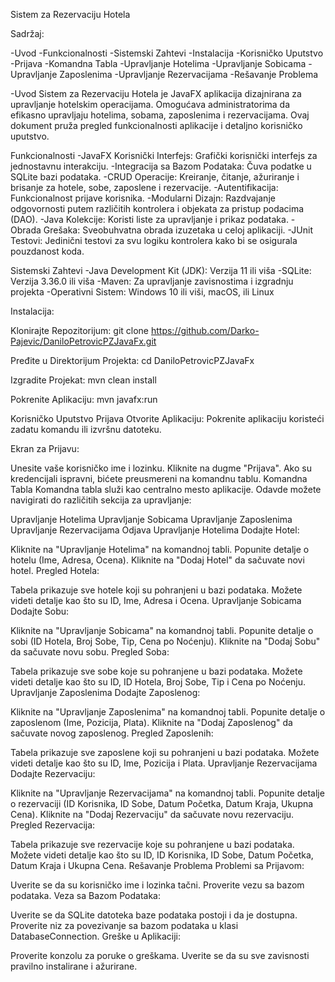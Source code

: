 Sistem za Rezervaciju Hotela

Sadržaj:

-Uvod
-Funkcionalnosti
-Sistemski Zahtevi
-Instalacija
-Korisničko Uputstvo
-Prijava
-Komandna Tabla
-Upravljanje Hotelima
-Upravljanje Sobicama
-Upravljanje Zaposlenima
-Upravljanje Rezervacijama
-Rešavanje Problema

-Uvod
Sistem za Rezervaciju Hotela je JavaFX aplikacija dizajnirana za upravljanje hotelskim operacijama. Omogućava administratorima da efikasno upravljaju hotelima, sobama, zaposlenima i rezervacijama. Ovaj dokument pruža pregled funkcionalnosti aplikacije i detaljno korisničko uputstvo.

Funkcionalnosti
-JavaFX Korisnički Interfejs: Grafički korisnički interfejs za jednostavnu interakciju.
-Integracija sa Bazom Podataka: Čuva podatke u SQLite bazi podataka.
-CRUD Operacije: Kreiranje, čitanje, ažuriranje i brisanje za hotele, sobe, zaposlene i rezervacije.
-Autentifikacija: Funkcionalnost prijave korisnika.
-Modularni Dizajn: Razdvajanje odgovornosti putem različitih kontrolera i objekata za pristup podacima (DAO).
-Java Kolekcije: Koristi liste za upravljanje i prikaz podataka.
-Obrada Grešaka: Sveobuhvatna obrada izuzetaka u celoj aplikaciji.
-JUnit Testovi: Jedinični testovi za svu logiku kontrolera kako bi se osigurala pouzdanost koda.

Sistemski Zahtevi
-Java Development Kit (JDK): Verzija 11 ili viša
-SQLite: Verzija 3.36.0 ili viša
-Maven: Za upravljanje zavisnostima i izgradnju projekta
-Operativni Sistem: Windows 10 ili viši, macOS, ili Linux

Instalacija:

Klonirajte Repozitorijum:
git clone https://github.com/Darko-Pajevic/DaniloPetrovicPZJavaFx.git

Pređite u Direktorijum Projekta:
cd DaniloPetrovicPZJavaFx

Izgradite Projekat:
mvn clean install

Pokrenite Aplikaciju:
mvn javafx:run

Korisničko Uputstvo
Prijava
Otvorite Aplikaciju:
Pokrenite aplikaciju koristeći zadatu komandu ili izvršnu datoteku.

Ekran za Prijavu:

Unesite vaše korisničko ime i lozinku.
Kliknite na dugme "Prijava".
Ako su kredencijali ispravni, bićete preusmereni na komandnu tablu.
Komandna Tabla
Komandna tabla služi kao centralno mesto aplikacije. Odavde možete navigirati do različitih sekcija za upravljanje:

Upravljanje Hotelima
Upravljanje Sobicama
Upravljanje Zaposlenima
Upravljanje Rezervacijama
Odjava
Upravljanje Hotelima
Dodajte Hotel:

Kliknite na "Upravljanje Hotelima" na komandnoj tabli.
Popunite detalje o hotelu (Ime, Adresa, Ocena).
Kliknite na "Dodaj Hotel" da sačuvate novi hotel.
Pregled Hotela:

Tabela prikazuje sve hotele koji su pohranjeni u bazi podataka.
Možete videti detalje kao što su ID, Ime, Adresa i Ocena.
Upravljanje Sobicama
Dodajte Sobu:

Kliknite na "Upravljanje Sobicama" na komandnoj tabli.
Popunite detalje o sobi (ID Hotela, Broj Sobe, Tip, Cena po Noćenju).
Kliknite na "Dodaj Sobu" da sačuvate novu sobu.
Pregled Soba:

Tabela prikazuje sve sobe koje su pohranjene u bazi podataka.
Možete videti detalje kao što su ID, ID Hotela, Broj Sobe, Tip i Cena po Noćenju.
Upravljanje Zaposlenima
Dodajte Zaposlenog:

Kliknite na "Upravljanje Zaposlenima" na komandnoj tabli.
Popunite detalje o zaposlenom (Ime, Pozicija, Plata).
Kliknite na "Dodaj Zaposlenog" da sačuvate novog zaposlenog.
Pregled Zaposlenih:

Tabela prikazuje sve zaposlene koji su pohranjeni u bazi podataka.
Možete videti detalje kao što su ID, Ime, Pozicija i Plata.
Upravljanje Rezervacijama
Dodajte Rezervaciju:

Kliknite na "Upravljanje Rezervacijama" na komandnoj tabli.
Popunite detalje o rezervaciji (ID Korisnika, ID Sobe, Datum Početka, Datum Kraja, Ukupna Cena).
Kliknite na "Dodaj Rezervaciju" da sačuvate novu rezervaciju.
Pregled Rezervacija:

Tabela prikazuje sve rezervacije koje su pohranjene u bazi podataka.
Možete videti detalje kao što su ID, ID Korisnika, ID Sobe, Datum Početka, Datum Kraja i Ukupna Cena.
Rešavanje Problema
Problemi sa Prijavom:

Uverite se da su korisničko ime i lozinka tačni.
Proverite vezu sa bazom podataka.
Veza sa Bazom Podataka:

Uverite se da SQLite datoteka baze podataka postoji i da je dostupna.
Proverite niz za povezivanje sa bazom podataka u klasi DatabaseConnection.
Greške u Aplikaciji:

Proverite konzolu za poruke o greškama.
Uverite se da su sve zavisnosti pravilno instalirane i ažurirane.
